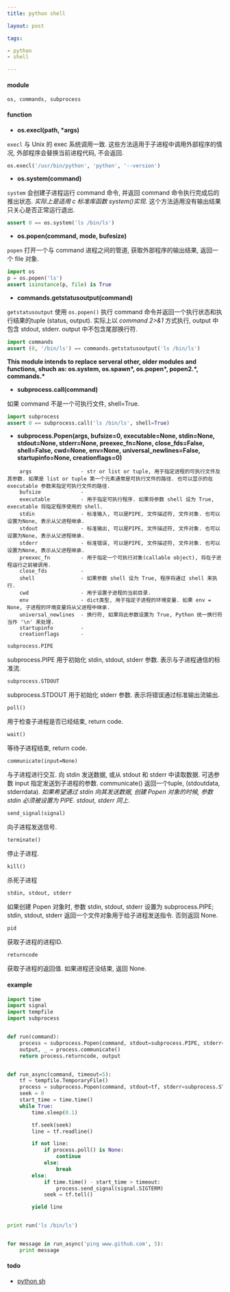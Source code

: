```yaml
---
title: python shell

layout: post

tags:

- python
- shell

---
```


#### module

```nohighlight
os, commands, subprocess
```

#### function

* **os.execl(path, \*args)**

`execl` 与 Unix 的 exec 系统调用一致. 这些方法适用于子进程中调用外部程序的情况, 外部程序会替换当前进程代码, 不会返回.

```python
os.execl('/usr/bin/python', 'python', '--version')
```

* **os.system(command)**

`system` 会创建子进程运行 command 命令, 并返回 command 命令执行完成后的推出状态. *实际上是适用 c 标准库函数 system()实现*. 这个方法适用没有输出结果只关心是否正常运行退出.

```python
assert 0 == os.system('ls /bin/ls')
```

* **os.popen(command, mode, bufesize)**

`popen` 打开一个与 command 进程之间的管道, 获取外部程序的输出结果, 返回一个 file 对象.

```python
import os
p = os.popen('ls')
assert isinstance(p, file) is True
```

* **commands.getstatusoutput(command)**

`getstatusoutput` 使用 `os.popen()` 执行 command 命令并返回一个执行状态和执行结果的tuple (status, output). 实际上以 *command 2>&1* 方式执行, output 中包含 stdout, stderr. output 中不包含尾部换行符.

```python
import commands
assert (0, '/bin/ls') == commands.getstatusoutput('ls /bin/ls')
```

**This module intends to replace serveral other, older modules and functions, shuch as: os.system, os.spawn\*, os.popen\*, popen2.\*, commands.\***

* **subprocess.call(command)**

如果 command 不是一个可执行文件, shell=True.

```python
import subprocess
assert 0 == subprocess.call('ls /bin/ls', shell=True)
```

* **subprocess.Popen(args, bufsize=0, executable=None, stdin=None, stdout=None, stderr=None, preexec_fn=None, close_fds=False, shell=False, cwd=None, env=None, universal_newlines=False, startupinfo=None, creationflags=0)**

```nohighlight
    args                - str or list or tuple, 用于指定进程的可执行文件及其参数. 如果是 list or tuple 第一个元素通常是可执行文件的路径. 也可以显示的在 executable 参数来指定可执行文件的路径.
    bufsize             -
    executable          - 用于指定可执行程序. 如果将参数 shell 设为 True, executable 将指定程序使用的 shell.
    stdin               - 标准输入, 可以是PIPE, 文件描述符, 文件对象. 也可以设置为None, 表示从父进程继承.
    stdout              - 标准输出, 可以是PIPE, 文件描述符, 文件对象. 也可以设置为None, 表示从父进程继承.
    stderr              - 标准错误, 可以是PIPE, 文件描述符, 文件对象. 也可以设置为None, 表示从父进程继承.
    preexec_fn          - 用于指定一个可执行对象(callable object), 将在子进程运行之前被调用.
    close_fds           -
    shell               - 如果参数 shell 设为 True, 程序将通过 shell 来执行.
    cwd                 - 用于设置子进程的当前目录.
    env                 - dict类型, 用于指定子进程的环境变量. 如果 env = None, 子进程的环境变量将从父进程中继承.
    universal_newlines  - 换行符, 如果将此参数设置为 True, Python 统一换行符当作 '\n' 来处理.
    startupinfo         -
    creationflags       -
```

`subprocess.PIPE`

subprocess.PIPE 用于初始化 stdin, stdout, stderr 参数. 表示与子进程通信的标准流.

`subprocess.STDOUT`

subprocess.STDOUT 用于初始化 stderr 参数. 表示将错误通过标准输出流输出.

`poll()`

用于检查子进程是否已经结束, return code.

`wait()`

等待子进程结束, return code.

`communicate(input=None)`

与子进程进行交互. 向 stdin 发送数据, 或从 stdout 和 stderr 中读取数据. 可选参数 input 指定发送到子进程的参数. communicate() 返回一个tuple, (stdoutdata, stderrdata). *如果希望通过 stdin 向其发送数据, 创建 Popen 对象的时候, 参数 stdin 必须被设置为 PIPE. stdout, stderr 同上*.

`send_signal(signal)`

向子进程发送信号.

`terminate()`

停止子进程.

`kill()`

杀死子进程

`stdin, stdout, stderr`

如果创建 Popen 对象时, 参数 stdin, stdout, stderr 设置为 subprocess.PIPE; stdin, stdout, stderr 返回一个文件对象用于给子进程发送指令. 否则返回 None.

`pid`

获取子进程的进程ID.

`returncode`

获取子进程的返回值. 如果进程还没结束, 返回 None.

#### example

```python
import time
import signal
import tempfile
import subprocess


def run(command):
    process = subprocess.Popen(command, stdout=subprocess.PIPE, stderr=subprocess.STDOUT, shell=True)
    output, _ = process.communicate()
    return process.returncode, output


def run_async(command, timeout=5):
    tf = tempfile.TemporaryFile()
    process = subprocess.Popen(command, stdout=tf, stderr=subprocess.STDOUT, shell=True)
    seek = 0
    start_time = time.time()
    while True:
        time.sleep(0.1)

        tf.seek(seek)
        line = tf.readline()

        if not line:
            if process.poll() is None:
                continue
            else:
                break
        else:
            if time.time() - start_time > timeout:
                process.send_signal(signal.SIGTERM)
            seek = tf.tell()

        yield line


print run('ls /bin/ls')


for message in run_async('ping www.github.com', 5):
    print message
```

#### todo

* [python sh](https://github.com/amoffat/sh)
